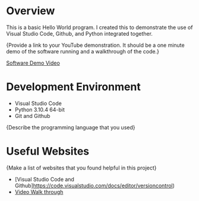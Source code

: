 # Overview

This is a basic Hello World program. I created this to demonstrate the use of Visual Studio Code, Github, and Python integrated together.

{Provide a link to your YouTube demonstration.  It should be a one minute demo of the software running and a walkthrough of the code.}

[Software Demo Video](http://youtube.link.goes.here)

# Development Environment

* Visual Studio Code
* Python 3.10.4 64-bit
* Git and Github

{Describe the programming language that you used}

# Useful Websites

{Make a list of websites that you found helpful in this project}
* [Visual Studio Code and Github]https://code.visualstudio.com/docs/editor/versioncontrol)
* [Video Walk through](https://video.byui.edu/media/t/1_zyyx43ke)